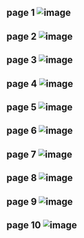 page 1
![image](https://github.com/su-sumico/edse/assets/161304268/7bf36d52-97b6-43fd-8b9a-8dbebf680936)
---
page 2
![image](https://user-images.githubusercontent.com/130117169/236115333-725714a4-8a93-40eb-85a1-fc1593747dc1.png)
---
page 3
![image](https://github.com/su-sumico/edse/assets/161304268/dffbef1f-2223-4924-87c0-7e5a49504b1e)
---
page 4
![image](https://user-images.githubusercontent.com/130117169/236115380-7f03d0a8-6756-47a7-adea-0e34857d045c.png)
---
page 5
![image](https://github.com/su-sumico/edse/assets/161304268/bc9e1050-f982-4700-8fb9-fc05125b5f9c)
---
page 6
![image](https://user-images.githubusercontent.com/130117169/236115433-a974efd9-2727-4989-855d-49c9544ca7b8.png)
---
page 7
![image](https://user-images.githubusercontent.com/130117169/236115461-e8d8e073-8d41-4a03-94a6-7942a0c4eb27.png)
---
page 8
![image](https://user-images.githubusercontent.com/130117169/236115477-5e46c46c-e6b9-4cb1-99a0-b5b442fc6cf9.png)
---
page 9
![image](https://user-images.githubusercontent.com/130117169/236115503-04275a46-9c3f-4c65-a824-57da36056167.png)
---
page 10
![image](https://user-images.githubusercontent.com/130117169/236115529-ca0a0c20-a7d7-42e6-9c8b-33f1bf4d8c73.png)
---

